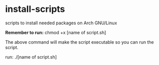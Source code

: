 # install-scripts
scripts to install needed packages on Arch GNU/Linux

**Remember to run:** chmod +x [name of script.sh]

The above command will make the script executable so you can run the script.

run: ./[name of script.sh]